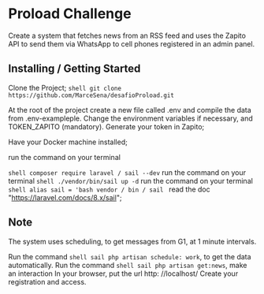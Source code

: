 # Proload Challenge

Create a system that fetches news from an RSS feed and uses the Zapito API to send them via WhatsApp to cell phones registered in an admin panel.

## Installing / Getting Started

Clone the Project;
``shell
git clone https://github.com/MarceSena/desafioProload.git``

At the root of the project create a new file called .env and compile the data from .env-exampleple. Change the environment variables if necessary, and TOKEN_ZAPITO (mandatory). Generate your token in Zapito;

Have your Docker machine installed;

run the command on your terminal

``shell
  composer require laravel / sail --dev``
run the command on your terminal
``shell
  ./vendor/bin/sail up -d``
run the command on your terminal
``shell
  alias sail = 'bash vendor / bin / sail
``
read the doc "https://laravel.com/docs/8.x/sail";

## Note
The system uses scheduling, to get messages from G1, at 1 minute intervals.

Run the command ``shell sail php artisan schedule: work``, to get the data automatically.
Run the command ``shell sail php artisan get:news``, make an interaction
In your browser, put the url http: //localhost/ Create your registration and access.
